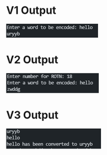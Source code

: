 # V1 Output
![Output](outputs/v1_output.PNG?raw=true)

# V2 Output
![Output](outputs/v2_output.PNG?raw=true)

# V3 Output
![Output](outputs/v3_output.PNG?raw=true)